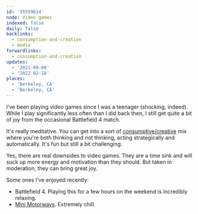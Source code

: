 ```yaml
---
id: '35559614'
node: Video games
indexed: false
daily: false
backlinks:
  - consumption-and-creation
  - media
forwardlinks:
  - consumption-and-creation
updates:
  - '2021-09-08'
  - '2022-02-18'
places:
  - 'Berkeley, CA'
  - 'Berkeley, CA'
---
```

I've been playing video games since I was a teenager (shocking, indeed). While I play significantly less often than I did back then, I still get quite a bit of joy from the occasional Battlefield 4 match. 

It's really meditative. You can get into a sort of [consumptive/creative](consumption-and-creation.md) mix where you're both thinking and not thinking, acting strategically and automatically. It's fun but still a bit challenging. 

Yes, there are real downsides to video games. They are a time sink and will suck up more energy and motivation than they should. But taken in moderation, they can bring great joy. 

Some ones I've enjoyed recently: 

- Battlefield 4. Playing this for a few hours on the weekend is incredibly relaxing.
- [Mini Motorways](https://store.steampowered.com/app/1127500/Mini_Motorways/). Extremely chill. 

